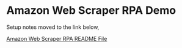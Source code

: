 # Amazon Web Scraper RPA Demo

Setup notes moved to the link below,

[Amazon Web Scraper RPA README File](README.md)